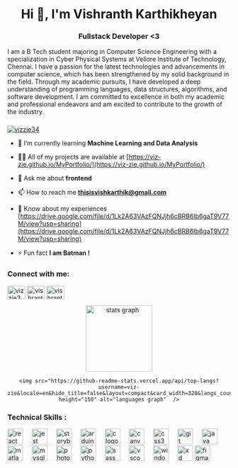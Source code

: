 <br clear="both">
<h1 align="center">Hi 👋, I'm Vishranth Karthikheyan</h1>
<h3 align="center">Fullstack Developer <3</h3>

<p>I am a B Tech student majoring in Computer Science Engineering with a specialization in Cyber Physical Systems at Vellore Institute of Technology, Chennai. I have a passion for the latest technologies and advancements in computer science, which has been strengthened by my solid background in the field. Through my academic pursuits, I have developed a deep understanding of programming languages, data structures, algorithms, and software development. I am committed to excellence in both my academic and professional endeavors and am excited to contribute to the growth of the industry.</p>

###



<p align="left"> <a href="https://twitter.com/vizzie34" target="blank"><img src="https://img.shields.io/twitter/follow/vizzie34?logo=twitter&style=for-the-badge" alt="vizzie34" /></a> </p>

- 🌱 I’m currently learning **Machine Learning and Data Analysis**

- 👨‍💻 All of my projects are available at [https://viz-zie.github.io/MyPortfolio/](https://viz-zie.github.io/MyPortfolio/)

- 💬 Ask me about **frontend**

- 📫 How to reach me **thisisvishkarthik@gmail.com**

- 📄 Know about my experiences [https://drive.google.com/file/d/1Lk2A63VAzFQNJjh6cBRB6Ib6gaT9V77M/view?usp=sharing](https://drive.google.com/file/d/1Lk2A63VAzFQNJjh6cBRB6Ib6gaT9V77M/view?usp=sharing)

- ⚡ Fun fact **I am Batman !**

<h3 align="left">Connect with me:</h3>
<p align="left">
<a href="https://twitter.com/vizzie34" target="blank"><img align="center" src="https://raw.githubusercontent.com/rahuldkjain/github-profile-readme-generator/master/src/images/icons/Social/twitter.svg" alt="vizzie34" height="30" width="40" /></a>
<a href="https://linkedin.com/in/vishranth karthikheyan" target="blank"><img align="center" src="https://raw.githubusercontent.com/rahuldkjain/github-profile-readme-generator/master/src/images/icons/Social/linked-in-alt.svg" alt="vishranth karthikheyan" height="30" width="40" /></a>
<a href="https://instagram.com/vishranth__" target="blank"><img align="center" src="https://raw.githubusercontent.com/rahuldkjain/github-profile-readme-generator/master/src/images/icons/Social/instagram.svg" alt="vishranth__" height="30" width="40" /></a>
</p>

<div align="center">

  <img src="https://github-readme-stats.vercel.app/api?username=viz-zie&hide_title=false&hide_rank=false&show_icons=true&include_all_commits=true&count_private=true&disable_animations=false&theme=dracula&locale=en&hide_border=false&order=1" height="150" alt="stats graph"  />
  
    <img src="https://github-readme-stats.vercel.app/api/top-langs?username=viz-zie&locale=en&hide_title=false&layout=compact&card_width=320&langs_count=5&theme=dracula&hide_border=false&order=2" height="150" alt="languages graph"  />
</div>

###

<h3>Technical Skills : </h3>
<div align="left">
  <img src="https://cdn.jsdelivr.net/gh/devicons/devicon/icons/react/react-original.svg" height="35" alt="react logo"  />
  <img width="12" />
  <img src="https://cdn.jsdelivr.net/gh/devicons/devicon/icons/jest/jest-plain.svg" height="35" alt="jest logo"  />
  <img width="12" />
  <img src="https://cdn.jsdelivr.net/gh/devicons/devicon/icons/storybook/storybook-original.svg" height="35" alt="storybook logo"  />
  <img width="12" />
  <img src="https://cdn.jsdelivr.net/gh/devicons/devicon/icons/arduino/arduino-original.svg" height="35" alt="arduino logo"  />
  <img width="12" />
  <img src="https://cdn.jsdelivr.net/gh/devicons/devicon/icons/c/c-original.svg" height="35" alt="c logo"  />
  <img width="12" />
  <img src="https://cdn.jsdelivr.net/gh/devicons/devicon/icons/canva/canva-original.svg" height="35" alt="canva logo"  />
  <img width="12" />
  <img src="https://cdn.jsdelivr.net/gh/devicons/devicon/icons/css3/css3-original.svg" height="35" alt="css3 logo"  />
  <img width="12" />
  <img src="https://cdn.jsdelivr.net/gh/devicons/devicon/icons/git/git-original.svg" height="35" alt="git logo"  />
  <img width="12" />
  <img src="https://cdn.jsdelivr.net/gh/devicons/devicon/icons/java/java-original.svg" height="35" alt="java logo"  />
  <img width="12" />
  <img src="https://cdn.jsdelivr.net/gh/devicons/devicon/icons/matlab/matlab-original.svg" height="35" alt="matlab logo"  />
  <img width="12" />
  <img src="https://cdn.jsdelivr.net/gh/devicons/devicon/icons/mysql/mysql-original.svg" height="35" alt="mysql logo"  />
  <img width="12" />
  <img src="https://cdn.jsdelivr.net/gh/devicons/devicon/icons/photoshop/photoshop-plain.svg" height="35" alt="photoshop logo"  />
  <img width="12" />
  <img src="https://cdn.jsdelivr.net/gh/devicons/devicon/icons/python/python-original.svg" height="35" alt="python logo"  />
  <img width="12" />
  <img src="https://cdn.jsdelivr.net/gh/devicons/devicon/icons/sass/sass-original.svg" height="35" alt="sass logo"  />
  <img width="12" />
  <img src="https://cdn.jsdelivr.net/gh/devicons/devicon/icons/vscode/vscode-original.svg" height="35" alt="vscode logo"  />
  <img width="12" />
  <img src="https://cdn.jsdelivr.net/gh/devicons/devicon/icons/windows8/windows8-original.svg" height="35" alt="windows8 logo"  />
  <img width="12" />
  <img src="https://cdn.jsdelivr.net/gh/devicons/devicon/icons/xd/xd-plain.svg" height="35" alt="xd logo"  />
  <img src="https://cdn.jsdelivr.net/gh/devicons/devicon/icons/figma/figma-original.svg" height="35" alt="figma logo"  />
</div>

###



###



###
